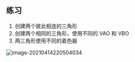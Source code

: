 ## 练习

1. 创建两个彼此相连的三角形
2. 创建两个相同的三角形，使用不同的 VAO 和 VBO
3. 两三角形使用不同的着色器

![image-20210414220504034](image-20210414220504034.png)